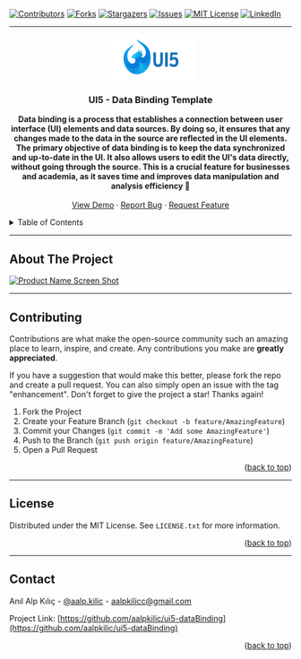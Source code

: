<!-- Improved compatibility of back-to-top link: See: https://github.com/othneildrew/Best-README-Template/pull/73 -->
<a name="readme-top"></a>
<!-- PROJECT SHIELDS -->
<!--
*** I'm using markdown "reference style" links for readability.
*** Reference links are in brackets [ ] instead of parentheses ( ).
*** See the bottom of this document for the declaration of the reference variables
*** for contributors-url, forks-url, etc. This is an optional, concise syntax you may use.
*** https://www.markdownguide.org/basic-syntax/#reference-style-links
-->
[![Contributors][contributors-shield]][contributors-url]
[![Forks][forks-shield]][forks-url]
[![Stargazers][stars-shield]][stars-url]
[![Issues][issues-shield]][issues-url]
[![MIT License][license-shield]][license-url]
[![LinkedIn][linkedin-shield]][linkedin-url]

---

<!-- PROJECT LOGO -->
<div align="center">
  <a href="https://github.com/aalpkilic/ui5-dataBinding">
    <img src="images/project-logo.png" alt="Logo" width="160" height="80">
  </a>

  <h3 align="center">UI5 - Data Binding Template </h3>

  <p align="center">
    <strong> Data binding is a process that establishes a connection between user interface (UI) elements and data sources. By doing so, it ensures that any changes made to the data in the source are reflected in the UI elements. The primary objective of data binding is to keep the data synchronized and up-to-date in the UI. It also allows users to edit the UI's data directly, without going through the source. This is a crucial feature for businesses and academia, as it saves time and improves data manipulation and analysis efficiency 🧛</strong>

    
  <br />
  <br />
  <a href="https://github.com/aalpkilic/ui5-dataBinding">View Demo</a>
  ·
  <a href="https://github.com/aalpkilic/ui5-dataBinding/issues">Report Bug</a>
  ·
  <a href="https://github.com/aalpkilic/ui5-dataBinding/issues">Request Feature</a>
  </p>
</div>

<!-- TABLE OF CONTENTS -->
<details>
  <summary>Table of Contents</summary>
  <ol>
    <li>
      <a href="#about-the-project">About The Project</a>
     <!-- <ul>
        <li><a href="#built-with">Built With</a></li>
      </ul> -->
    </li>
    <!-- <li>
      <a href="#getting-started">Getting Started</a>
       <ul>
        <li><a href="#prerequisites">Prerequisites</a></li>
        <li><a href="#installation">Installation</a></li>
      </ul> 
    </li> -->
    <li><a href="#contributing">Contributing</a></li>
    <li><a href="#license">License</a></li>
    <li><a href="#contact">Contact</a></li>
  </ol>
</details>

---

<!-- ABOUT THE PROJECT -->
## About The Project

[![Product Name Screen Shot][product-screenshot]](https://github.com/aalpkilic/ui5-dataBinding/blob/main/images/project-template.png)

---

<!-- ### Built With

This section lists any major frameworks/libraries used to bootstrap this project. 

* [![openUI5][openUi5.org]][openUi5.url]

--- -->

<!-- CONTRIBUTING -->
## Contributing

Contributions are what make the open-source community such an amazing place to learn, inspire, and create. Any contributions you make are **greatly appreciated**.

If you have a suggestion that would make this better, please fork the repo and create a pull request. You can also simply open an issue with the tag "enhancement".
Don't forget to give the project a star! Thanks again!

1. Fork the Project
2. Create your Feature Branch (`git checkout -b feature/AmazingFeature`)
3. Commit your Changes (`git commit -m 'Add some AmazingFeature'`)
4. Push to the Branch (`git push origin feature/AmazingFeature`)
5. Open a Pull Request

<p align="right">(<a href="#readme-top">back to top</a>)</p>


<!-- Improved compatibility of back-to-top link: See: https://github.com/othneildrew/Best-README-Template/pull/73 -->
<a name="readme-top"></a>

---

<!-- LICENSE -->
## License
Distributed under the MIT License. See `LICENSE.txt` for more information.

<p align="right">(<a href="#readme-top">back to top</a>)</p>

---

<!-- CONTACT -->
## Contact

Anıl Alp Kılıç - [@aalp.kilic](https://www.instagram.com/aalp.kilic/) - aalpkilicc@gmail.com

Project Link: [https://github.com/aalpkilic/ui5-dataBinding](https://github.com/aalpkilic/ui5-dataBinding)

<p align="right">(<a href="#readme-top">back to top</a>)</p>



<!-- MARKDOWN LINKS & IMAGES -->
<!-- https://www.markdownguide.org/basic-syntax/#reference-style-links -->
[contributors-shield]: https://img.shields.io/github/contributors/aalpkilic/ui5-dataBinding.svg?style=for-the-badge
[contributors-url]: https://github.com/aalpkilic/ui5-dataBinding/graphs/contributors
[forks-shield]: https://img.shields.io/github/forks/aalpkilic/ui5-dataBinding.svg?style=for-the-badge
[forks-url]: https://github.com/aalpkilic/ui5-dataBinding/network/members
[stars-shield]: https://img.shields.io/github/stars/aalpkilic/ui5-dataBinding.svg?style=for-the-badge
[stars-url]: https://github.com/aalpkilic/ui5-dataBinding/stargazers
[issues-shield]: https://img.shields.io/github/issues/aalpkilic/ui5-dataBinding.svg?style=for-the-badge
[issues-url]: https://github.com/aalpkilic/ui5-dataBinding/issues
[license-shield]: https://img.shields.io/github/license/aalpkilic/dataBinding.svg?style=for-the-badge
[license-url]: https://github.com/aalpkilic/ui5-dataBinding/blob/main/LICENSE.txt
[linkedin-shield]: https://img.shields.io/badge/-LinkedIn-black.svg?style=for-the-badge&logo=linkedin&colorB=555
[linkedin-url]: https://linkedin.com/in/alp-kılıç-16aaa8145
[product-screenshot]: https://github.com/aalpkilic/ui5-dataBinding/blob/main/images/project-template.png
[openUi5.org]: https://raw.githubusercontent.com/SAP/ui5-webcomponents/main/docs/images/UI5_logo_wide.png
[openUi5-url]: https://openui5.org/

